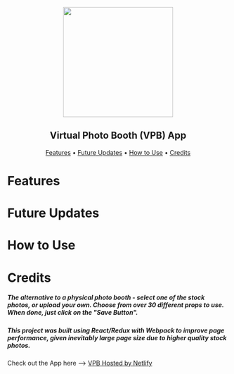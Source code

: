 <p align="center">
  <img height="250" src="https://github.com/Zeroays/Camagru-SPA/blob/master/src/assets/icons/camera_logo.png">
  <h2 align="center"> Virtual Photo Booth (VPB) App</h2>
</p>

<p align="center">
  <a href="#features">Features</a> • <a href="#future-updates">Future Updates</a> • <a href="#how-to-use">How to Use</a> • <a href="#credits">Credits</a>
</p>

# Features

# Future Updates

# How to Use

# Credits

##### The alternative to a physical photo booth - select one of the stock photos, or upload your own.  Choose from over 30 different props to use.  When done, just click on the "Save Button".

##### This project was built using React/Redux with Webpack to improve page performance, given inevitably large page size due to higher quality stock photos.

Check out the App here --> [VPB Hosted by Netlify](https://virtual-photo-booth.netlify.app "VPB")




